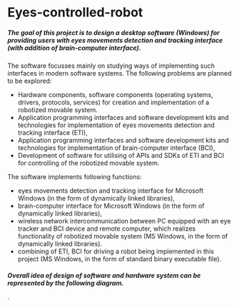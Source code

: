 # Eyes-controlled-robot

##### The goal of this project is to design a desktop software (Windows) for providing users with eyes movements detection and tracking interface (with addition of brain-computer interface). 

The software focusses mainly on studying ways of implementing such interfaces in modern software systems. The following problems are planned to be explored:
* Hardware components, software components (operating systems, drivers, protocols, services) for creation and implementation of a robotized movable system.
* Application programming interfaces and software development kits and technologies for implementation of eyes movements detection and tracking interface (ETI),
* Application programming interfaces and software development kits and technologies for implementation of brain-computer interface (BCI),
* Development of software for utilising of APIs and SDKs of ETI and BCI for controlling of the robotized movable system. 

The software implements following functions:
* eyes movements detection and tracking interface for Microsoft Windows (in the form of dynamically linked libraries),
* brain-computer interface for Microsoft Windows (in the form of dynamically linked libraries),
* wireless network intercommunication between PC equipped with an eye tracker and BCI device and remote computer, which realizes functionality of robotized movable system (MS Windows, in the form of dynamically linked libraries).
* combining of ETI, BCI for driving a robot being implemented in this project (MS Windows, in the form of standard binary executable file).

##### Overall idea of design of software and hardware system can be represented by the following diagram. 

![]()`